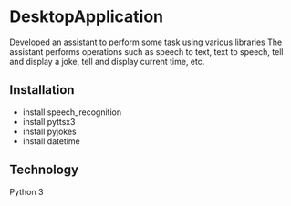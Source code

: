 # DesktopApplication
Developed an assistant to perform some task using various libraries
The assistant performs operations such as speech to text, text to speech, tell and display a joke, tell and display current time, etc.

## Installation
* install speech_recognition 
* install pyttsx3
* install pyjokes
* install datetime

## Technology
Python 3
